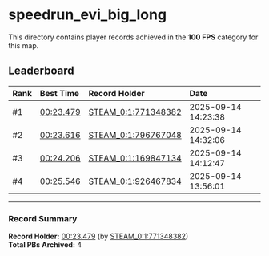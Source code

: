 # speedrun_evi_big_long

This directory contains player records achieved in the **100 FPS** category for this map.

## Leaderboard

| Rank | Best Time | Record Holder | Date                |
| :--- | :-------- | :------------ | :------------------ |
| #1   | [00:23.479](./00023479_STEAM_0_1_771348382_20250914-142338.zip) | [STEAM_0:1:771348382](https://speedrun16.com/profile/STEAM_0:1:771348382)   | 2025-09-14 14:23:38 |
| #2   | [00:23.616](./00023616_STEAM_0_1_796767048_20250914-143206.zip) | [STEAM_0:1:796767048](https://speedrun16.com/profile/STEAM_0:1:796767048)   | 2025-09-14 14:32:06 |
| #3   | [00:24.206](./00024206_STEAM_0_1_169847134_20250914-141247.zip) | [STEAM_0:1:169847134](https://speedrun16.com/profile/STEAM_0:1:169847134)   | 2025-09-14 14:12:47 |
| #4   | [00:25.546](./00025546_STEAM_0_1_926467834_20250914-135601.zip) | [STEAM_0:1:926467834](https://speedrun16.com/profile/STEAM_0:1:926467834)   | 2025-09-14 13:56:01 |

---

### Record Summary
**Record Holder:** [00:23.479](./00023479_STEAM_0_1_771348382_20250914-142338.zip) (by [STEAM_0:1:771348382](https://speedrun16.com/profile/STEAM_0:1:771348382))  
**Total PBs Archived:** 4